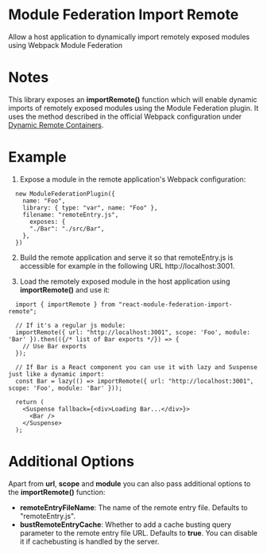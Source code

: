 # Module Federation Import Remote

Allow a host application to dynamically import remotely exposed modules using Webpack Module Federation

# Notes

This library exposes an **importRemote()** function which will enable dynamic imports of remotely exposed modules using the Module Federation plugin. It uses the method described in the official Webpack configuration under <a href="https://webpack.js.org/concepts/module-federation/#dynamic-remote-containers" target="_blank">Dynamic Remote Containers</a>.

# Example

1. Expose a module in the remote application's Webpack configuration:
```
  new ModuleFederationPlugin({
    name: "Foo",
    library: { type: "var", name: "Foo" },
    filename: "remoteEntry.js",
      exposes: {
      "./Bar": "./src/Bar",
    },
  })
```

2. Build the remote application and serve it so that remoteEntry.js is accessible for example in the following URL http://localhost:3001.

3. Load the remotely exposed module in the host application using **importRemote()** and use it:
```
  import { importRemote } from "react-module-federation-import-remote";

  // If it's a regular js module:
  importRemote({ url: "http://localhost:3001", scope: 'Foo', module: 'Bar' }).then(({/* list of Bar exports */}) => {
    // Use Bar exports 
  });

  // If Bar is a React component you can use it with lazy and Suspense just like a dynamic import:
  const Bar = lazy(() => importRemote({ url: "http://localhost:3001", scope: 'Foo', module: 'Bar' }));

  return (
    <Suspense fallback={<div>Loading Bar...</div>}>
      <Bar />
    </Suspense>
  );
```

# Additional Options
Apart from **url**, **scope** and **module** you can also pass additional options to the **importRemote()** function:
- **remoteEntryFileName**: The name of the remote entry file. Defaults to "remoteEntry.js".
- **bustRemoteEntryCache**: Whether to add a cache busting query parameter to the remote entry file URL. Defaults to **true**. You can disable it if cachebusting is handled by the server.